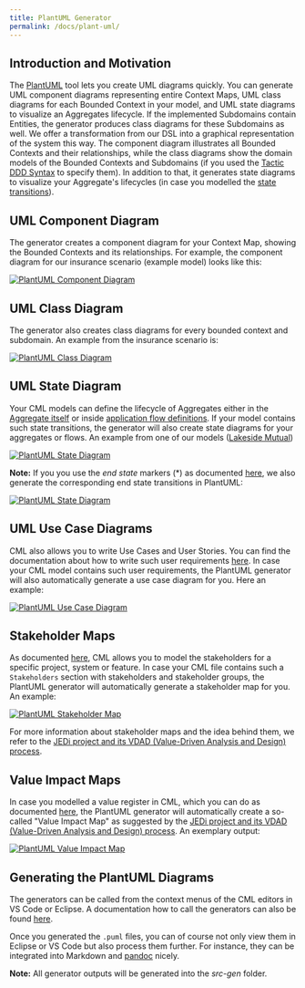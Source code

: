 ```yaml
---
title: PlantUML Generator
permalink: /docs/plant-uml/
---
```


## Introduction and Motivation
The [PlantUML](http://plantuml.com/) tool lets you create UML diagrams quickly. You can generate UML component diagrams representing entire Context Maps, UML class diagrams for each Bounded Context in your model, and UML state diagrams to visualize an Aggregates lifecycle. If the implemented Subdomains contain Entities, the generator produces class diagrams for these Subdomains as well. We offer a transformation from our DSL into a graphical representation of the system this way. The component diagram illustrates all Bounded Contexts and their relationships, while the class diagrams show the domain models of the Bounded Contexts and Subdomains (if you used the [Tactic DDD Syntax](/docs/tactic-ddd/) to specify them). In addition to that, it generates state diagrams to visualize your Aggregate's lifecycles (in case you modelled the [state transitions](/docs/aggregate/#aggregate-lifecycle-and-state-transitions)).

## UML Component Diagram
The generator creates a component diagram for your Context Map, showing the Bounded Contexts and its relationships. For example, the component diagram for our insurance scenario (example model) looks like this:

<a href="/img/plantuml-insurance-example-component-diagram.png">![PlantUML Component Diagram](/img/plantuml-insurance-example-component-diagram.png)</a>

## UML Class Diagram
The generator also creates class diagrams for every bounded context and subdomain. An example from the insurance scenario is:

<a href="/img/plantuml-insurance-example-class-diagram.png">![PlantUML Class Diagram](/img/plantuml-insurance-example-class-diagram.png)</a>

## UML State Diagram
Your CML models can define the lifecycle of Aggregates either in the [Aggregate itself](/docs/aggregate/#aggregate-lifecycle-and-state-transitions) or inside [application flow definitions](/docs/application-and-process-layer/#state-transitions). If your model contains such state transitions, the generator will also create state diagrams for your aggregates or flows. An example from one of our models ([Lakeside Mutual](https://github.com/Microservice-API-Patterns/LakesideMutual))

<a href="/img/QuoteRequestFlow_BC_InsuranceQuotes_QuoteRequestFlow_StateDiagram.png">![PlantUML State Diagram](/img/QuoteRequestFlow_BC_InsuranceQuotes_QuoteRequestFlow_StateDiagram.png)</a>

**Note:** If you you use the _end state_ markers (*) as documented [here](/docs/aggregate/#aggregate-lifecycle-and-state-transitions), we also generate the corresponding end state transitions in PlantUML:

<a href="/img/QuoteRequestFlow_BC_InsuranceQuotes_QuoteRequestFlow_StateDiagram_with-end-States.png">![PlantUML State Diagram](/img/QuoteRequestFlow_BC_InsuranceQuotes_QuoteRequestFlow_StateDiagram_with-end-States.png)</a>

## UML Use Case Diagrams
CML also allows you to write Use Cases and User Stories. You can find the documentation about how to write such user requirements [here](/docs/user-requirements/). In case your CML model contains such user requirements, the PlantUML generator will also automatically generate a use case diagram for you. Here an example:

<a href="/img/plantuml-generation-use-case-diagram-example.png">![PlantUML Use Case Diagram](/img/plantuml-generation-use-case-diagram-example.png)</a>

## Stakeholder Maps
As documented [here](/docs/stakeholders/), CML allows you to model the stakeholders for a specific project, system or feature. In case your CML file contains such a `Stakeholders` section with stakeholders and stakeholder groups, the PlantUML generator will automatically generate a stakeholder map for you. An example:

<a href="/img/stakeholder-map-sdd-sample-simple.png">![PlantUML Stakeholder Map](/img/stakeholder-map-sdd-sample-simple.png)</a>

For more information about stakeholder maps and the idea behind them, we refer to the [JEDi project and its VDAD (Value-Driven Analysis and Design) process](tbd).

## Value Impact Maps
In case you modelled a value register in CML, which you can do as documented [here](/docs/value-registers/), the PlantUML generator will automatically create a so-called "Value Impact Map" as suggested by the [JEDi project and its VDAD (Value-Driven Analysis and Design) process](tbd). An exemplary output:

<a href="/img/value-impact-map-sdd-sample.png">![PlantUML Value Impact Map](/img/value-impact-map-sdd-sample.png)</a>

## Generating the PlantUML Diagrams
The generators can be called from the context menus of the CML editors in VS Code or Eclipse. A documentation how to call the generators can also be found [here](/docs/generators/#using-the-generators).

Once you generated the `.puml` files, you can of course not only view them in Eclipse or VS Code but also process them further. For instance, they can be integrated into Markdown and [pandoc](https://pandoc.org/extras.html) nicely.

**Note:** All generator outputs will be generated into the *src-gen* folder.
